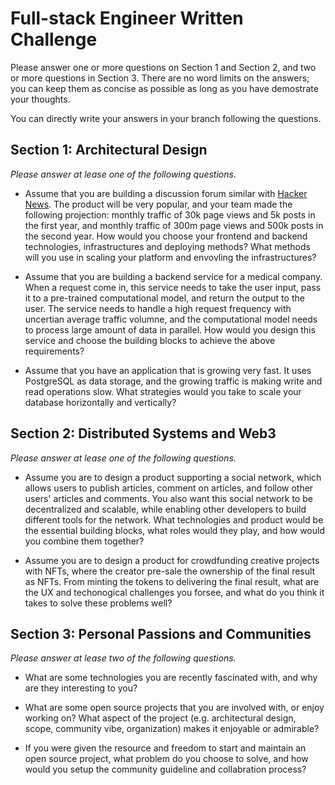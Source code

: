 # Full-stack Engineer Written Challenge

Please answer one or more questions on Section 1 and Section 2, and two or more questions in Section 3. There are no word limits on the answers; you can keep them as concise as possible as long as you have demostrate your thoughts. 

You can directly write your answers in your branch following the questions. 

## Section 1: Architectural Design

*Please answer at lease one of the following questions.*

* Assume that you are building a discussion forum similar with [Hacker News](https://news.ycombinator.com/). The product will be very popular, and your team made the following projection: monthly traffic of 30k page views and 5k posts in the first year, and monthly traffic of 300m page views and 500k posts in the second year. How would you choose your frontend and backend technologies, infrastructures and deploying methods? What methods will you use in scaling your platform and envovling the infrastructures?

* Assume that you are building a backend service for a medical company. When a request come in, this service needs to take the user input, pass it to a pre-trained computational model, and return the output to the user. The service needs to handle a high request frequency with uncertian average traffic volumne, and the computational model needs to process large amount of data in parallel. How would you design this service and choose the building blocks to achieve the above requirements?


* Assume that you have an application that is growing very fast. It uses PostgreSQL as data storage, and the growing traffic is making write and read operations slow. What strategies would you take to scale your database horizontally and vertically?


## Section 2: Distributed Systems and Web3

*Please answer at lease one of the following questions.*

* Assume you are to design a product supporting a social network, which allows users to publish articles, comment on articles, and follow other users' articles and comments. You also want this social network to be decentralized and scalable, while enabling other developers to build different tools for the network. What technologies and product would be the essential building blocks, what roles would they play, and how would you combine them together?

* Assume you are to design a product for crowdfunding creative projects with NFTs, where the creator pre-sale the ownership of the final result as NFTs. From minting the tokens to delivering the final result, what are the UX and techonogical challenges you forsee, and what do you think it takes to solve these problems well?


## Section 3: Personal Passions and Communities

*Please answer at lease two of the following questions.*

* What are some technologies you are recently fascinated with, and why are they interesting to you?

* What are some open source projects that you are involved with, or enjoy working on? What aspect of the project (e.g. architectural design, scope, community vibe, organization) makes it enjoyable or admirable?

* If you were given the resource and freedom to start and maintain an open source project, what problem do you choose to solve, and how would you setup the community guideline and collabration process?


